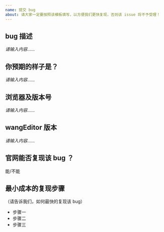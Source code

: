 ```yaml
---
name: 提交 bug
about: 请大家一定要按照该模板填写，以方便我们更快复现，否则该 issue 将不予受理！
---
```

<!-- by bug-issue -->

## bug 描述

*请输入内容……*

## 你预期的样子是？

*请输入内容……*

## 浏览器及版本号

*请输入内容……*

## wangEditor 版本

*请输入内容……*

## 官网能否复现该 bug ？

能/不能

## 最小成本的复现步骤

（请告诉我们，如何最快的复现该 bug）

- 步骤一
- 步骤二
- 步骤三
